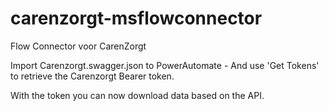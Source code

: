 # carenzorgt-msflowconnector
Flow Connector voor CarenZorgt

Import Carenzorgt.swagger.json to PowerAutomate - And use 'Get Tokens' to retrieve the Carenzorgt Bearer token.

With the token you can now download data based on the API.
